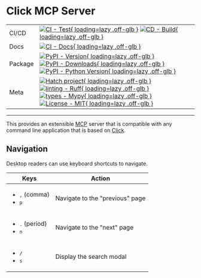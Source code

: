 # Click MCP Server

| | |
| --- | --- |
| CI/CD | [![CI - Test](https://github.com/ofek/click-mcp-server/actions/workflows/test.yml/badge.svg){ loading=lazy .off-glb }](https://github.com/ofek/click-mcp-server/actions/workflows/test.yml) [![CD - Build](https://github.com/ofek/click-mcp-server/actions/workflows/build.yml/badge.svg){ loading=lazy .off-glb }](https://github.com/ofek/click-mcp-server/actions/workflows/build.yml) |
| Docs | [![CI - Docs](https://github.com/ofek/click-mcp-server/actions/workflows/docs.yml/badge.svg){ loading=lazy .off-glb }](https://github.com/ofek/click-mcp-server/actions/workflows/docs.yml) |
| Package | [![PyPI - Version](https://img.shields.io/pypi/v/click-mcp-server.svg?logo=pypi&label=PyPI&logoColor=gold){ loading=lazy .off-glb }](https://pypi.org/project/click-mcp-server/) [![PyPI - Downloads](https://img.shields.io/pypi/dm/click-mcp-server.svg?color=blue&label=Downloads&logo=pypi&logoColor=gold){ loading=lazy .off-glb }](https://pypi.org/project/click-mcp-server/) [![PyPI - Python Version](https://img.shields.io/pypi/pyversions/click-mcp-server.svg?logo=python&label=Python&logoColor=gold){ loading=lazy .off-glb }](https://pypi.org/project/click-mcp-server/) |
| Meta | [![Hatch project](https://img.shields.io/badge/%F0%9F%A5%9A-Hatch-4051b5.svg){ loading=lazy .off-glb }](https://github.com/ofek/click-mcp-server) [![linting - Ruff](https://img.shields.io/endpoint?url=https://raw.githubusercontent.com/astral-sh/ruff/main/assets/badge/v2.json){ loading=lazy .off-glb }](https://github.com/astral-sh/ruff) [![types - Mypy](https://img.shields.io/badge/types-Mypy-blue.svg){ loading=lazy .off-glb }](https://github.com/python/mypy) [![License - MIT](https://img.shields.io/badge/license-MIT-9400d3.svg){ loading=lazy .off-glb }](https://spdx.org/licenses/) |

-----

This provides an extensible [MCP](https://modelcontextprotocol.io) server that is compatible with any command line application that is based on [Click](https://github.com/pallets/click).

## Navigation

Desktop readers can use keyboard shortcuts to navigate.

| Keys | Action |
| --- | --- |
| <ul><li><kbd>,</kbd> (comma)</li><li><kbd>p</kbd></li></ul> | Navigate to the "previous" page |
| <ul><li><kbd>.</kbd> (period)</li><li><kbd>n</kbd></li></ul> | Navigate to the "next" page |
| <ul><li><kbd>/</kbd></li><li><kbd>s</kbd></li></ul> | Display the search modal |
